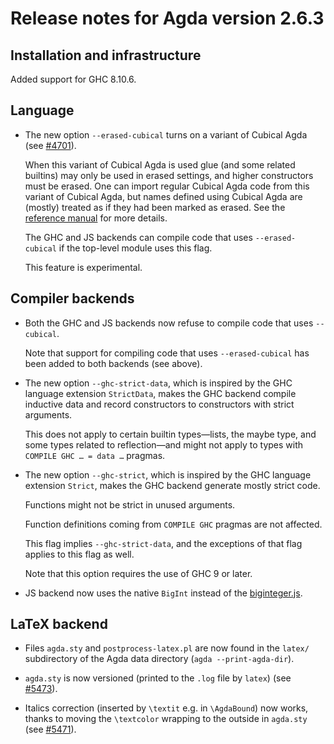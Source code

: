 Release notes for Agda version 2.6.3
====================================

Installation and infrastructure
-------------------------------

Added support for GHC 8.10.6.

Language
--------

* The new option `--erased-cubical` turns on a variant of Cubical Agda
  (see [#4701](https://github.com/agda/agda/issues/4701)).

  When this variant of Cubical Agda is used glue (and some related
  builtins) may only be used in erased settings, and higher
  constructors must be erased. One can import regular Cubical Agda
  code from this variant of Cubical Agda, but names defined using
  Cubical Agda are (mostly) treated as if they had been marked as
  erased. See the [reference
  manual](https://agda.readthedocs.io/en/latest/language/cubical.html#cubical-agda-with-erased-glue-and-erased-higher-constructors)
  for more details.

  The GHC and JS backends can compile code that uses
  `--erased-cubical` if the top-level module uses this flag.

  This feature is experimental.

Compiler backends
-----------------

* Both the GHC and JS backends now refuse to compile code that uses
  `--cubical`.

  Note that support for compiling code that uses `--erased-cubical`
  has been added to both backends (see above).

* The new option `--ghc-strict-data`, which is inspired by the GHC
  language extension `StrictData`, makes the GHC backend compile
  inductive data and record constructors to constructors with strict
  arguments.

  This does not apply to certain builtin types—lists, the maybe type,
  and some types related to reflection—and might not apply to types
  with `COMPILE GHC … = data …` pragmas.

* The new option `--ghc-strict`, which is inspired by the GHC language
  extension `Strict`, makes the GHC backend generate mostly strict
  code.

  Functions might not be strict in unused arguments.

  Function definitions coming from `COMPILE GHC` pragmas are not
  affected.

  This flag implies `--ghc-strict-data`, and the exceptions of that
  flag applies to this flag as well.

  Note that this option requires the use of GHC 9 or later.

* JS backend now uses the native `BigInt` instead of the
  [biginteger.js](https://github.com/silentmatt/javascript-biginteger).

LaTeX backend
-------------

* Files `agda.sty` and `postprocess-latex.pl` are now found in the `latex/`
  subdirectory of the Agda data directory (`agda --print-agda-dir`).

* `agda.sty` is now versioned (printed to the `.log` file by `latex`)
  (see [#5473](https://github.com/agda/agda/issues/5473)).

* Italics correction (inserted by `\textit` e.g. in `\AgdaBound`) now works,
  thanks to moving the `\textcolor` wrapping to the outside in `agda.sty`
  (see [#5471](https://github.com/agda/agda/issues/5471)).

